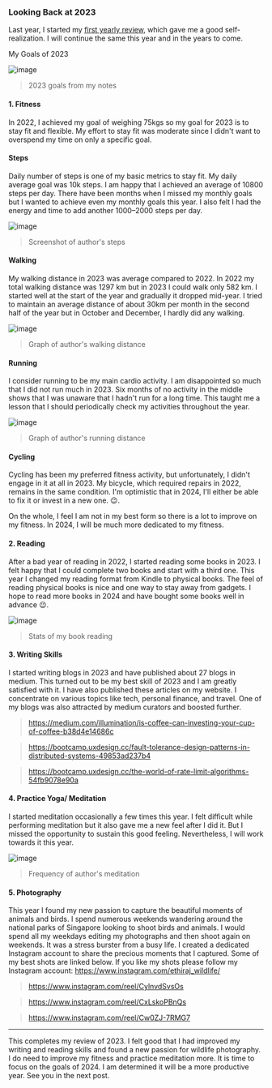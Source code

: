 ### Looking Back at 2023

Last year, I started my [first yearly review](https://medium.com/illumination/looking-back-at-2022-38f95c52ba4a), which gave me a good self-realization. I will continue the same this year and in the years to come.

My Goals of 2023

![image](https://github.com/ethirajsrinivasan/blogs/assets/7569031/c2aeb92a-74b2-4eaa-bfd1-f98d93dabbfd)
> 2023 goals from my notes

#### 1. Fitness

In 2022, I achieved my goal of weighing 75kgs so my goal for 2023 is to stay fit and flexible. My effort to stay fit was moderate since I didn't want to overspend my time on only a specific goal.

#### Steps

Daily number of steps is one of my basic metrics to stay fit. My daily average goal was 10k steps. I am happy that I achieved an average of 10800 steps per day. There have been months when I missed my monthly goals but I wanted to achieve even my monthly goals this year. I also felt I had the energy and time to add another 1000–2000 steps per day.

![image](https://github.com/ethirajsrinivasan/blogs/assets/7569031/6078ceb0-cffa-427d-9b43-dc41b2f5e5a3)
> Screenshot of author's steps


#### Walking

My walking distance in 2023 was average compared to 2022. In 2022 my total walking distance was 1297 km but in 2023 I could walk only 582 km. I started well at the start of the year and gradually it dropped mid-year. I tried to maintain an average distance of about 30km per month in the second half of the year but in October and December, I hardly did any walking.

![image](https://github.com/ethirajsrinivasan/blogs/assets/7569031/9f2f2d2c-ced1-4cb3-841b-20a9bb5bc3cf)
> Graph of author's walking distance


#### Running

I consider running to be my main cardio activity. I am disappointed so much that I did not run much in 2023. Six months of no activity in the middle shows that I was unaware that I hadn't run for a long time. This taught me a lesson that I should periodically check my activities throughout the year.

![image](https://github.com/ethirajsrinivasan/blogs/assets/7569031/6eb6acf3-c1a8-40a2-a33e-6b0d03b80bc6)
> Graph of author's running distance


#### Cycling

Cycling has been my preferred fitness activity, but unfortunately, I didn't engage in it at all in 2023. My bicycle, which required repairs in 2022, remains in the same condition. I'm optimistic that in 2024, I'll either be able to fix it or invest in a new one. 😉.

On the whole, I feel I am not in my best form so there is a lot to improve on my fitness. In 2024, I will be much more dedicated to my fitness.

#### 2. Reading

After a bad year of reading in 2022, I started reading some books in 2023. I felt happy that I could complete two books and start with a third one. This year I changed my reading format from Kindle to physical books. The feel of reading physical books is nice and one way to stay away from gadgets. I hope to read more books in 2024 and have bought some books well in advance 😉.

![image](https://github.com/ethirajsrinivasan/blogs/assets/7569031/59d159ee-c66f-42ce-9080-88f64e6b0d12)
> Stats of my book reading

#### 3. Writing Skills

I started writing blogs in 2023 and have published about 27 blogs in medium. This turned out to be my best skill of 2023 and I am greatly satisfied with it. I have also published these articles on my website. I concentrate on various topics like tech, personal finance, and travel. One of my blogs was also attracted by medium curators and boosted further.

> https://medium.com/illumination/is-coffee-can-investing-your-cup-of-coffee-b38d4e14686c

> https://bootcamp.uxdesign.cc/fault-tolerance-design-patterns-in-distributed-systems-49853ad237b4

> https://bootcamp.uxdesign.cc/the-world-of-rate-limit-algorithms-54fb9078e90a

#### 4. Practice Yoga/ Meditation
I started meditation occasionally a few times this year. I felt difficult while performing meditation but it also gave me a new feel after I did it. But I missed the opportunity to sustain this good feeling. Nevertheless, I will work towards it this year.

![image](https://github.com/ethirajsrinivasan/blogs/assets/7569031/a9070d23-a973-43fc-bec9-676405c73081)
> Frequency of author's meditation


#### 5. Photography
This year I found my new passion to capture the beautiful moments of animals and birds. I spend numerous weekends wandering around the national parks of Singapore looking to shoot birds and animals. I would spend all my weekdays editing my photographs and then shoot again on weekends. It was a stress burster from a busy life. I created a dedicated Instagram account to share the precious moments that I captured. Some of my best shots are linked below. If you like my shots please follow my Instagram account: https://www.instagram.com/ethiraj_wildlife/

> https://www.instagram.com/reel/CylnvdSvsOs

> https://www.instagram.com/reel/CxLskoPBnQs

> https://www.instagram.com/reel/Cw0ZJ-7RMG7

---

This completes my review of 2023. I felt good that I had improved my writing and reading skills and found a new passion for wildlife photography. I do need to improve my fitness and practice meditation more. It is time to focus on the goals of 2024. I am determined it will be a more productive year. See you in the next post.
